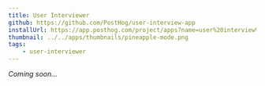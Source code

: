 ```yaml
---
title: User Interviewer
github: https://github.com/PostHog/user-interview-app
installUrl: https://app.posthog.com/project/apps?name=user%20interview%20app
thumbnail: ../../apps/thumbnails/pineapple-mode.png
tags:
    - user-interviewer
---
```


_Coming soon..._

